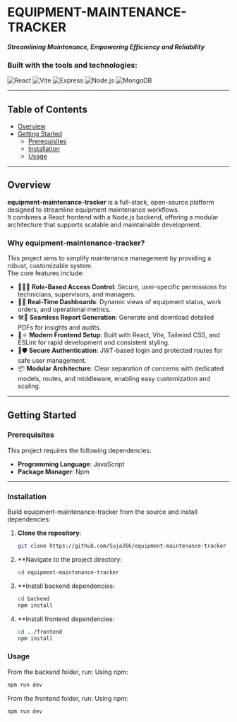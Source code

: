 # EQUIPMENT-MAINTENANCE-TRACKER

_**Streamlining Maintenance, Empowering Efficiency and Reliability**_

### Built with the tools and technologies:

![React](https://img.shields.io/badge/React-20232A?logo=react&logoColor=61DAFB)
![Vite](https://img.shields.io/badge/Vite-646CFF?logo=vite&logoColor=fff)
![Express](https://img.shields.io/badge/Express-000?logo=express)
![Node.js](https://img.shields.io/badge/Node.js-339933?logo=node.js&logoColor=white)
![MongoDB](https://img.shields.io/badge/MongoDB-47A248?logo=mongodb&logoColor=white)

---

## Table of Contents
- [Overview](#overview)
- [Getting Started](#getting-started)
  - [Prerequisites](#prerequisites)
  - [Installation](#installation)
  - [Usage](#usage)

---

## Overview

**equipment-maintenance-tracker** is a full-stack, open-source platform designed to streamline equipment maintenance workflows.  
It combines a React frontend with a Node.js backend, offering a modular architecture that supports scalable and maintainable development.

### Why equipment-maintenance-tracker?

This project aims to simplify maintenance management by providing a robust, customizable system.  
The core features include:

- 🌿🧑‍🔧 **Role-Based Access Control**: Secure, user-specific permissions for technicians, supervisors, and managers.  
- 🎯🚀 **Real-Time Dashboards**: Dynamic views of equipment status, work orders, and operational metrics.  
- 🛠️📄 **Seamless Report Generation**: Generate and download detailed PDFs for insights and audits.  
- 🎨⚛️ **Modern Frontend Setup**: Built with React, Vite, Tailwind CSS, and ESLint for rapid development and consistent styling.  
- 🔐🛡️ **Secure Authentication**: JWT-based login and protected routes for safe user management.  
- 📦 **Modular Architecture**: Clear separation of concerns with dedicated models, routes, and middleware, enabling easy customization and scaling.  

---

## Getting Started

### Prerequisites

This project requires the following dependencies:
- **Programming Language**: JavaScript  
- **Package Manager**: Npm  

---

### Installation

Build equipment-maintenance-tracker from the source and install dependencies:

1. **Clone the repository**:
   ```bash
   git clone https://github.com/SujaJ66/equipment-maintenance-tracker
   ```
2. **Navigate to the project directory:
   ```bash
   cd equipment-maintenance-tracker
   ```
3. **Install backend dependencies:
   ```bash
   cd backend
   npm install
   ```
4. **Install frontend dependencies:
   ```bash
   cd ../frontend
   npm install
   ```

### Usage
From the backend folder, run:
Using npm:
```bash
npm run dev
```
From the frontend folder, run:
Using npm:
```bash
npm run dev
```

